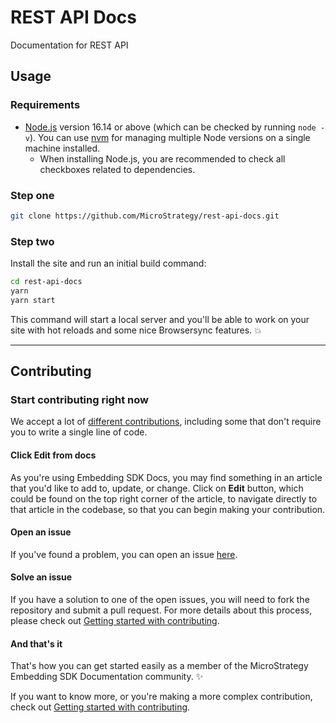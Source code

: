 <!-- markdownlint-disable-file MD041 -->

# REST API Docs

Documentation for REST API

## Usage

### Requirements

- [Node.js](https://nodejs.org/en/download/) version 16.14 or above (which can be checked by running `node -v`). You can use [nvm](https://github.com/nvm-sh/nvm) for managing multiple Node versions on a single machine installed.
  - When installing Node.js, you are recommended to check all checkboxes related to dependencies.

### Step one

```bash
git clone https://github.com/MicroStrategy/rest-api-docs.git
```

### Step two

Install the site and run an initial build command:

```bash
cd rest-api-docs
yarn
yarn start
```

This command will start a local server and you'll be able to work on your site with hot reloads and some nice Browsersync features. 💥

---

## Contributing

### Start contributing right now

We accept a lot of [different contributions](CONTRIBUTING.md/#types-of-contributions-memo), including some that don't require you to write a single line of code.

#### Click **Edit** from docs

As you're using Embedding SDK Docs, you may find something in an article that you'd like to add to, update, or change. Click on **Edit** button, which could be found on the top right corner of the article, to navigate directly to that article in the codebase, so that you can begin making your contribution.

#### Open an issue

If you've found a problem, you can open an issue [here](https://github.com/MicroStrategy/rest-api-docs/issues).

#### Solve an issue

If you have a solution to one of the open issues, you will need to fork the repository and submit a pull request. For more details about this process, please check out [Getting started with contributing](CONTRIBUTING.md).

#### And that's it

That's how you can get started easily as a member of the MicroStrategy Embedding SDK Documentation community. :sparkles:

If you want to know more, or you're making a more complex contribution, check out [Getting started with contributing](CONTRIBUTING.md).
